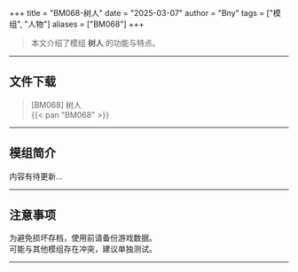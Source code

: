 +++
title = "BM068-树人"
date = "2025-03-07"
author = "Bny"
tags = ["模组", "人物"]
aliases = ["BM068"]
+++

> 本文介绍了模组 **树人** 的功能与特点。

---

## 文件下载

> [BM068] 树人  
{{< pan "BM068" >}}  

---

## 模组简介

>  
内容有待更新...  

---

## 注意事项

>  
为避免损坏存档，使用前请备份游戏数据。  
可能与其他模组存在冲突，建议单独测试。  

---

